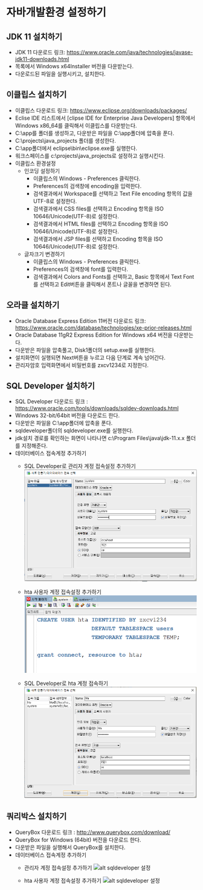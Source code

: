 # 자바개발환경 설정하기

## JDK 11 설치하기
- JDK 11 다운로드 링크: <https://www.oracle.com/java/technologies/javase-jdk11-downloads.html>
- 목록에서 Windows x64Installer 버전을 다운받는다.
- 다운로드된 파일을 실행시키고, 설치한다.

## 이클립스 설치하기
- 이클립스 다운로드 링크: <https://www.eclipse.org/downloads/packages/>
- Eclise IDE 리스트에서 [clipse IDE for Enterprise Java Developers] 항목에서 Windows x86_64를 클릭해서 이클립스를 다운받는다.
- C:\app를 폴더를 생성하고, 다운받은 파일을 C:\app폴더에 압축을 푼다.
- C:\projects\java_projects 폴더를 생성한다.
- C:\app폴더에서 eclipse\bin\eclipse.exe를 실행한다.
- 워크스페이스를 c:\projects\java_projects로 설정하고 실행시킨다.
- 이클립스 환경설정
  + 인코딩 설정하기
    * 이클립스의 Windows - Preferences 클릭한다.
    * Preferences의 검색창에 encoding을 입력한다.
    * 검색결과에서 Workspace를 선택하고 Text File encoding 항목의 값을 UTF-8로 설정한다.
    * 검색결과에서 CSS files를 선택하고 Encoding 항목을 ISO 10646/Unicode(UTF-8)로 설정한다.
    * 검색결과에서 HTML files를 선택하고 Encoding 항목을 ISO 10646/Unicode(UTF-8)로 설정한다.
    * 검색결과에서 JSP files를 선택하고 Encoding 항목을 ISO 10646/Unicode(UTF-8)로 설정한다.
  + 글자크기 변경하기
    * 이클립스의 Windows - Preferences 클릭한다.
    * Preferences의 검색창에 font를 입력한다.
    * 검색결과에서 Colors and Fonts를 선택하고, Basic 항목에서 Text Font를 선택하고 Edit버튼을 클릭해서 폰트나 글꼴을 변경하면 된다.
    
## 오라클 설치하기
- Oracle Database Express Edition 11버전 다운로드 링크: <https://www.oracle.com/database/technologies/xe-prior-releases.html>
- Oracle Database 11gR2 Express Edition for Windows x64 버전을 다운받는다.
- 다운받은 파일을 압축풀고, Disk1폴더의 setup.exe를 실행한다.
- 설치화면이 실행되면 Next버튼을 누르고 다음 단계로 계속 넘어간다. 
- 관리자암호 입력화면에서 비밀번호를 zxcv1234로 지정한다.

## SQL Developer 설치하기
- SQL Developer 다운로드 링크 : <https://www.oracle.com/tools/downloads/sqldev-downloads.html>
- Windows 32-bit/64bit 버전을 다운로드 한다.
- 다운받은 파일을 C:\app폴더에 압축을 푼다.
- sqldeveloper폴더의 sqldeveloper.exe를 실행한다.
- jdk설치 경로를 확인하는 화면이 나타나면 c:\Program Files\java\jdk-11.x.x 폴더를 지정해준다.
- 데이터베이스 접속계정 추가하기
  + SQL Developer로 관리자 계정 접속설정 추가하기  
  ![alt sqldeveloper 설정](/images/db/sqldeveloper1.PNG)
  
  + hta 사용자 계정 접속설정 추가하기
  ![alt sqldeveloper 설정](/images/db/sqldeveloper2.PNG)
  
  + SQL Developer로 hta 계정 접속하기  
  ![alt sqldeveloper 설정](/images/db/sqldeveloper3.PNG)
  
## 쿼리박스 설치하기
- QueryBox 다운로드 링크 : <http://www.querybox.com/download/>
- QueryBox for Windows (64bit) 버전을 다운로드 한다.
- 다운받은 파일을 실행해서 QueryBox를 설치한다.
- 데이터베이스 접속계정 추가하기
  + 관리자 계정 접속설정 추가하기
  ![alt sqldeveloper 설정](/images/db/querybox1.PNG)
  
  + hta 사용자 계정 접속설정 추가하기
  ![alt sqldeveloper 설정](/images/db/querybox2.PNG)
  
  
  
  

